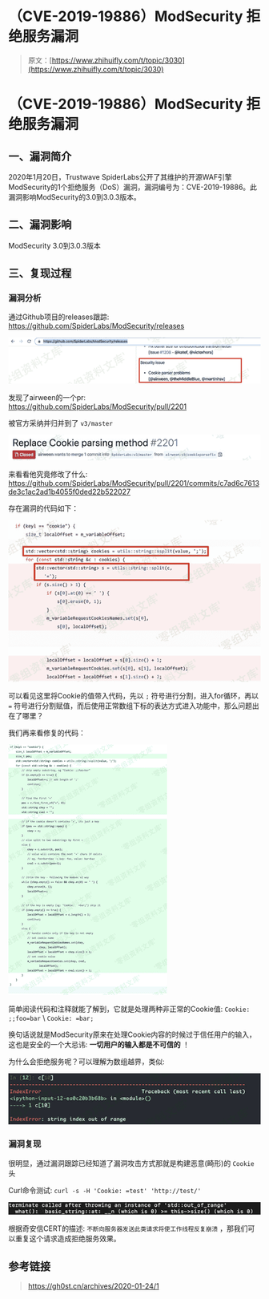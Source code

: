 # （CVE-2019-19886）ModSecurity 拒绝服务漏洞

> 原文：[https://www.zhihuifly.com/t/topic/3030](https://www.zhihuifly.com/t/topic/3030)

# （CVE-2019-19886）ModSecurity 拒绝服务漏洞

## 一、漏洞简介

2020年1月20日，Trustwave SpiderLabs公开了其维护的开源WAF引擎ModSecurity的1个拒绝服务（DoS）漏洞，漏洞编号为：CVE-2019-19886。此漏洞影响ModSecurity的3.0到3.0.3版本。

## 二、漏洞影响

ModSecurity 3.0到3.0.3版本

## 三、复现过程

### 漏洞分析

通过Github项目的releases跟踪: https://github.com/SpiderLabs/ModSecurity/releases

![image](img/e0827f396255e21c386da66f4db6043c.png)

发现了airween的一个pr: https://github.com/SpiderLabs/ModSecurity/pull/2201

被官方采纳并归并到了 `v3/master`

![image](img/3265f34fb32b22e44f32600449c1f881.png)

来看看他究竟修改了什么: https://github.com/SpiderLabs/ModSecurity/pull/2201/commits/c7ad6c7613de3c1ac2ad1b4055f0ded22b522027

存在漏洞的代码如下：

![image](img/035b3b450a22a815109eb2289479bb84.png)

可以看见这里将Cookie的值带入代码，先以 `;` 符号进行分割，进入for循环，再以 `=` 符号进行分割赋值，而后使用正常数组下标的表达方式进入功能中，那么问题出在了哪里？

我们再来看修复的代码：

![image](img/6206225f288e3524b6f7f3ddd30e6e8b.png)

简单阅读代码和注释就能了解到，它就是处理两种非正常的Cookie值: `Cookie: ;;foo=bar` \ `Cookie: =bar;`

换句话说就是ModSecurity原来在处理Cookie内容的时候过于信任用户的输入，这也是安全的一个大忌讳: **一切用户的输入都是不可信的** ！

为什么会拒绝服务呢？可以理解为数组越界，类似:

![image](img/2f0d5bf3a31d492ea46ac50916881882.png)

### 漏洞复现

很明显，通过漏洞跟踪已经知道了漏洞攻击方式那就是构建恶意(畸形)的 `Cookie` 头

Curl命令测试: `curl -s -H 'Cookie: =test' 'http://test/'`

![image](img/3bc17f886421838474c63264133d1f17.png)

根据奇安信CERT的描述: `不断向服务器发送此类请求将使工作线程反复崩溃` ，那我们可以重复这个请求造成拒绝服务效果。

## 参考链接

> https://gh0st.cn/archives/2020-01-24/1